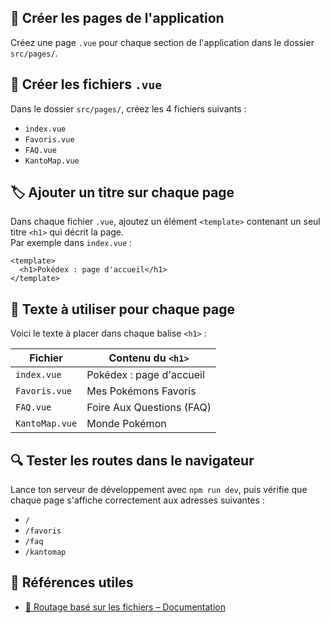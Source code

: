 ## 📄 Créer les pages de l'application
Créez une page `.vue` pour chaque section de l'application dans le dossier `src/pages/`.

## 📁 Créer les fichiers `.vue`
Dans le dossier `src/pages/`, créez les 4 fichiers suivants :
- `index.vue`
- `Favoris.vue`
- `FAQ.vue`
- `KantoMap.vue`

## 🏷️ Ajouter un titre sur chaque page
Dans chaque fichier `.vue`, ajoutez un élément `<template>` contenant un seul titre `<h1>` qui décrit la page.  
Par exemple dans `index.vue` :
```vue
<template>
  <h1>Pokédex : page d'accueil</h1>
</template>
```

## 📝 Texte à utiliser pour chaque page
Voici le texte à placer dans chaque balise `<h1>` :

| Fichier        | Contenu du `<h1>`                  |
|----------------|------------------------------------|
| `index.vue`    | Pokédex : page d'accueil           |
| `Favoris.vue`  | Mes Pokémons Favoris               |
| `FAQ.vue`      | Foire Aux Questions (FAQ)          |
| `KantoMap.vue` | Monde Pokémon                      |

## 🔍 Tester les routes dans le navigateur
Lance ton serveur de développement avec `npm run dev`, puis vérifie que chaque page s'affiche correctement aux adresses suivantes :
- `/`
- `/favoris`
- `/faq`
- `/kantomap`

## 🔗 Références utiles
- [📘 Routage basé sur les fichiers – Documentation](https://uvr.esm.is/guide/file-based-routing.html)
